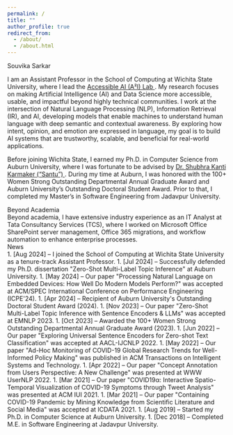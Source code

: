 ```yaml
---
permalink: /
title: ""
author_profile: true
redirect_from: 
  - /about/
  - /about.html
---
```


<div class="main-title">Souvika Sarkar</div>

I am an Assistant Professor in the School of Computing at Wichita State University, where I lead the <a href=""> Accessible AI (A²I) Lab </a>. My research focuses on making Artificial Intelligence (AI) and Data Science more accessible, usable, and impactful beyond highly technical communities. I work at the intersection of Natural Language Processing (NLP), Information Retrieval (IR), and AI, developing models that enable machines to understand human language with deep semantic and contextual awareness. By exploring how intent, opinion, and emotion are expressed in language, my goal is to build AI systems that are trustworthy, scalable, and beneficial for real-world applications.

Before joining Wichita State, I earned my Ph.D. in Computer Science from Auburn University, where I was fortunate to be advised by <a href="https://karmake2.github.io/"> Dr. Shubhra Kanti Karmaker (“Santu”) </a>. During my time at Auburn, I was honored with the 100+ Women Strong Outstanding Departmental Annual Graduate Award and Auburn University’s Outstanding Doctoral Student Award. Prior to that, I completed my Master’s in Software Engineering from Jadavpur University.

<div class="section-header">Beyond Academia</div>
Beyond academia, I have extensive industry experience as an IT Analyst at Tata Consultancy Services (TCS), where I worked on Microsoft Office SharePoint server management, Office 365 migrations, and workflow automation to enhance enterprise processes.

<div class="section-header">News</div>
1. <span class="news-date">[Aug 2024]</span> – I joined the School of Computing at Wichita State University as a tenure-track Assistant Professor.
1. <span class="news-date">[Jul 2024]</span> – Successfully defended my Ph.D. dissertation "Zero-Shot Multi-Label Topic Inference" at Auburn University.
1. <span class="news-date">[May 2024]</span> – Our paper "Processing Natural Language on Embedded Devices: How Well Do Modern Models Perform?" was accepted at ACM/SPEC International Conference on Performance Engineering (ICPE'24).
1. <span class="news-date">[Apr 2024]</span> – Recipient of Auburn University's Outstanding Doctoral Student Award (2024).
1. <span class="news-date">[Nov 2023]</span> – Our paper "Zero-Shot Multi-Label Topic Inference with Sentence Encoders & LLMs" was accepted at EMNLP 2023.
1. <span class="news-date">[Oct 2023]</span> – Awarded the 100+ Women Strong Outstanding Departmental Annual Graduate Award (2023).
1. <span class="news-date">[Jun 2022]</span> – Our paper "Exploring Universal Sentence Encoders for Zero-shot Text Classification" was accepted at AACL-IJCNLP 2022.
1. <span class="news-date">[May 2022]</span> – Our paper "Ad-Hoc Monitoring of COVID-19 Global Research Trends for Well-Informed Policy Making" was published in ACM Transactions on Intelligent Systems and Technology.
1. <span class="news-date">[Apr 2022]</span> – Our paper "Concept Annotation from Users Perspective: A New Challenge" was presented at WWW UserNLP 2022.
1. <span class="news-date">[Mar 2021]</span> – Our paper "COVID19α: Interactive Spatio-Temporal Visualization of COVID-19 Symptoms through Tweet Analysis" was presented at ACM IUI 2021.
1. <span class="news-date">[Mar 2021]</span> – Our paper "Containing COVID-19 Pandemic by Mining Knowledge from Scientific Literature and Social Media" was accepted at ICDATA 2021.
1. <span class="news-date">[Aug 2019]</span> – Started my Ph.D. in Computer Science at Auburn University.
1. <span class="news-date">[Dec 2018]</span> – Completed M.E. in Software Engineering at Jadavpur University.

